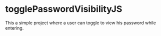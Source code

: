 # togglePasswordVisibilityJS
This a simple project where a user can toggle to view his password while entering.

